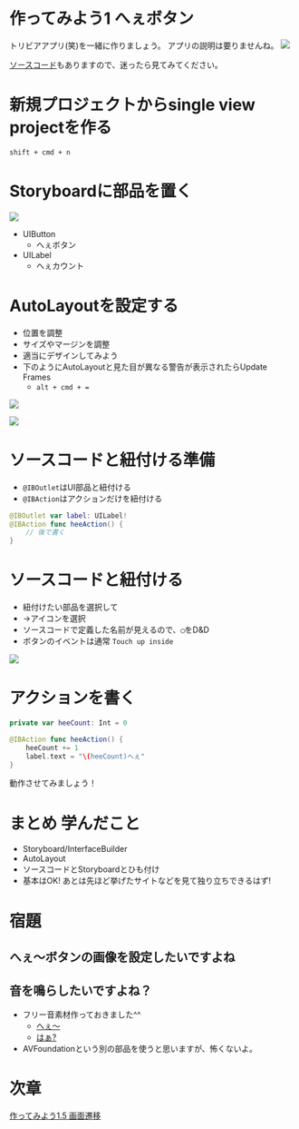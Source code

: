 # 作ってみよう1 へぇボタン

トリビアアプリ(笑)を一緒に作りましょう。
アプリの説明は要りませんね。
![](https://github.com/kaibadash/ios_tutorial/blob/master/img/hee.png?raw=true)

[ソースコード](https://github.com/kaibadash/ios_tutorial/tree/master/Trivia)もありますので、迷ったら見てみてください。

# 新規プロジェクトからsingle view projectを作る
`shift + cmd + n`

# Storyboardに部品を置く
![](https://github.com/kaibadash/ios_tutorial/blob/master/img/add_button.png?raw=true)
- UIButton
  - へぇボタン
- UILabel
  - へぇカウント

# AutoLayoutを設定する
- 位置を調整
- サイズやマージンを調整
- 適当にデザインしてみよう
- 下のようにAutoLayoutと見た目が異なる警告が表示されたらUpdate Frames
  - `alt + cmd + =`

![](https://github.com/kaibadash/ios_tutorial/blob/master/img/autolayout.png?raw=true)

![](https://github.com/kaibadash/ios_tutorial/blob/master/img/autolayout_update.png?raw=true)


# ソースコードと紐付ける準備
- `@IBOutlet`はUI部品と紐付ける
- `@IBAction`はアクションだけを紐付ける

```Swift
@IBOutlet var label: UILabel!
@IBAction func heeAction() {
    // 後で書く
}
```

# ソースコードと紐付ける
- 紐付けたい部品を選択して
- →アイコンを選択
- ソースコードで定義した名前が見えるので、`◯`をD&D
- ボタンのイベントは通常 `Touch up inside`

![](https://github.com/kaibadash/ios_tutorial/blob/master/img/binding_ib.png?raw=true)

# アクションを書く

```swift
private var heeCount: Int = 0

@IBAction func heeAction() {
    heeCount += 1
    label.text = "\(heeCount)へぇ"
}
```

動作させてみましょう！

# まとめ 学んだこと
- Storyboard/InterfaceBuilder
- AutoLayout
- ソースコードとStoryboardとひも付け
- 基本はOK! あとは先ほど挙げたサイトなどを見て独り立ちできるはず!

# 宿題

## へぇ〜ボタンの画像を設定したいですよね

## 音を鳴らしたいですよね？
- フリー音素材作っておきました^^
  - [へぇ〜](https://github.com/kaibadash/ios_tutorial/blob/master/img/hee.wav)
  - [はぁ?](https://github.com/kaibadash/ios_tutorial/blob/master/img/haa.wav)
- AVFoundationという別の部品を使うと思いますが、怖くないよ。

# 次章
[作ってみよう1.5 画面遷移](ios_tuto1.5_storyboard.md)
